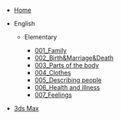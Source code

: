 * [Home](README)

* English
  
  * Elementary

    * [001_Family](./docs/English/Elementary/001_Family)
    * [002_Birth&Marriage&Death](./docs/English/Elementary/002_Birth_Marriage_Death)
    * [003_Parts of the body](./docs/English/Elementary/003_Parts_of_the_body)
    * [004_Clothes](./docs/English/Elementary/004_Clothes)
    * [005_Describing people](./docs/English/Elementary/005_Describing_people)
    * [006_Health and illness](./docs/English/Elementary/006_Health_illness)
    * [007_Feelings](./docs/English/Elementary/007_Feelings)

* [3ds Max](./docs/3ds_max/README)


  

